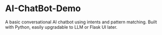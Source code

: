 # AI-ChatBot-Demo
A basic conversational AI chatbot using intents and pattern matching. Built with Python, easily upgradable to LLM or Flask UI later.
